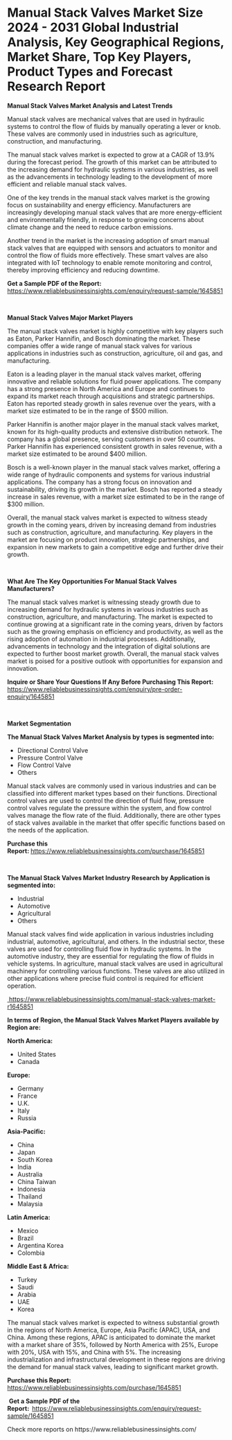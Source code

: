 <p><h1>Manual Stack Valves Market Size 2024 - 2031 Global Industrial Analysis, Key Geographical Regions, Market Share, Top Key Players, Product Types and Forecast Research Report</h1></p><p><strong>Manual Stack Valves Market Analysis and Latest Trends</strong></p>
<p><p>Manual stack valves are mechanical valves that are used in hydraulic systems to control the flow of fluids by manually operating a lever or knob. These valves are commonly used in industries such as agriculture, construction, and manufacturing.</p><p>The manual stack valves market is expected to grow at a CAGR of 13.9% during the forecast period. The growth of this market can be attributed to the increasing demand for hydraulic systems in various industries, as well as the advancements in technology leading to the development of more efficient and reliable manual stack valves.</p><p>One of the key trends in the manual stack valves market is the growing focus on sustainability and energy efficiency. Manufacturers are increasingly developing manual stack valves that are more energy-efficient and environmentally friendly, in response to growing concerns about climate change and the need to reduce carbon emissions.</p><p>Another trend in the market is the increasing adoption of smart manual stack valves that are equipped with sensors and actuators to monitor and control the flow of fluids more effectively. These smart valves are also integrated with IoT technology to enable remote monitoring and control, thereby improving efficiency and reducing downtime.</p></p>
<p><strong>Get a Sample PDF of the Report:&nbsp;</strong> <a href="https://www.reliablebusinessinsights.com/enquiry/request-sample/1645851">https://www.reliablebusinessinsights.com/enquiry/request-sample/1645851</a></p>
<p>&nbsp;</p>
<p><strong>Manual Stack Valves Major Market Players</strong></p>
<p><p>The manual stack valves market is highly competitive with key players such as Eaton, Parker Hannifin, and Bosch dominating the market. These companies offer a wide range of manual stack valves for various applications in industries such as construction, agriculture, oil and gas, and manufacturing.</p><p>Eaton is a leading player in the manual stack valves market, offering innovative and reliable solutions for fluid power applications. The company has a strong presence in North America and Europe and continues to expand its market reach through acquisitions and strategic partnerships. Eaton has reported steady growth in sales revenue over the years, with a market size estimated to be in the range of $500 million.</p><p>Parker Hannifin is another major player in the manual stack valves market, known for its high-quality products and extensive distribution network. The company has a global presence, serving customers in over 50 countries. Parker Hannifin has experienced consistent growth in sales revenue, with a market size estimated to be around $400 million.</p><p>Bosch is a well-known player in the manual stack valves market, offering a wide range of hydraulic components and systems for various industrial applications. The company has a strong focus on innovation and sustainability, driving its growth in the market. Bosch has reported a steady increase in sales revenue, with a market size estimated to be in the range of $300 million.</p><p>Overall, the manual stack valves market is expected to witness steady growth in the coming years, driven by increasing demand from industries such as construction, agriculture, and manufacturing. Key players in the market are focusing on product innovation, strategic partnerships, and expansion in new markets to gain a competitive edge and further drive their growth.</p></p>
<p>&nbsp;</p>
<p><strong>What Are The Key Opportunities For Manual Stack Valves Manufacturers?</strong></p>
<p><p>The manual stack valves market is witnessing steady growth due to increasing demand for hydraulic systems in various industries such as construction, agriculture, and manufacturing. The market is expected to continue growing at a significant rate in the coming years, driven by factors such as the growing emphasis on efficiency and productivity, as well as the rising adoption of automation in industrial processes. Additionally, advancements in technology and the integration of digital solutions are expected to further boost market growth. Overall, the manual stack valves market is poised for a positive outlook with opportunities for expansion and innovation.</p></p>
<p><strong>Inquire or Share Your Questions If Any Before Purchasing This Report:</strong> <a href="https://www.reliablebusinessinsights.com/enquiry/pre-order-enquiry/1645851">https://www.reliablebusinessinsights.com/enquiry/pre-order-enquiry/1645851</a></p>
<p>&nbsp;</p>
<p><strong>Market Segmentation</strong></p>
<p><strong>The Manual Stack Valves Market Analysis by types is segmented into:</strong></p>
<p><ul><li>Directional Control Valve</li><li>Pressure Control Valve</li><li>Flow Control Valve</li><li>Others</li></ul></p>
<p><p>Manual stack valves are commonly used in various industries and can be classified into different market types based on their functions. Directional control valves are used to control the direction of fluid flow, pressure control valves regulate the pressure within the system, and flow control valves manage the flow rate of the fluid. Additionally, there are other types of stack valves available in the market that offer specific functions based on the needs of the application.</p></p>
<p><strong>Purchase this Report:&nbsp;</strong><a href="https://www.reliablebusinessinsights.com/purchase/1645851">https://www.reliablebusinessinsights.com/purchase/1645851</a></p>
<p>&nbsp;</p>
<p><strong>The Manual Stack Valves Market Industry Research by Application is segmented into:</strong></p>
<p><ul><li>Industrial</li><li>Automotive</li><li>Agricultural</li><li>Others</li></ul></p>
<p><p>Manual stack valves find wide application in various industries including industrial, automotive, agricultural, and others. In the industrial sector, these valves are used for controlling fluid flow in hydraulic systems. In the automotive industry, they are essential for regulating the flow of fluids in vehicle systems. In agriculture, manual stack valves are used in agricultural machinery for controlling various functions. These valves are also utilized in other applications where precise fluid control is required for efficient operation.</p></p>
<p><a href="https://www.reliablebusinessinsights.com/manual-stack-valves-market-r1645851">&nbsp;https://www.reliablebusinessinsights.com/manual-stack-valves-market-r1645851</a></p>
<p><strong>In terms of Region, the Manual Stack Valves Market Players available by Region are:</strong></p>
<p>
    <p> <strong> North America: </strong>
        <ul>
            <li>United States</li>
            <li>Canada</li>
        </ul>
        </p> 
    <p> <strong> Europe: </strong>
        <ul>
            <li>Germany</li>
            <li>France</li>
            <li>U.K.</li>
            <li>Italy</li>
            <li>Russia</li>
        </ul>
        </p> 
    <p> <strong> Asia-Pacific: </strong>
        <ul>
            <li>China</li>
            <li>Japan</li>
            <li>South Korea</li>
            <li>India</li>
            <li>Australia</li>
            <li>China Taiwan</li>
            <li>Indonesia</li>
            <li>Thailand</li>
            <li>Malaysia</li>
        </ul>
        </p> 
    <p> <strong> Latin America: </strong>
        <ul>
            <li>Mexico</li>
            <li>Brazil</li>
            <li>Argentina Korea</li>
            <li>Colombia</li>
        </ul>
        </p> 
    <p> <strong> Middle East & Africa: </strong>
        <ul>
            <li>Turkey</li>
            <li>Saudi</li>
            <li>Arabia</li>
            <li>UAE</li>
            <li>Korea</li>
        </ul>
    </p>
    </p>
<p><p>The manual stack valves market is expected to witness substantial growth in the regions of North America, Europe, Asia Pacific (APAC), USA, and China. Among these regions, APAC is anticipated to dominate the market with a market share of 35%, followed by North America with 25%, Europe with 20%, USA with 15%, and China with 5%. The increasing industrialization and infrastructural development in these regions are driving the demand for manual stack valves, leading to significant market growth.</p></p>
<p><strong>Purchase this Report: </strong><a href="https://www.reliablebusinessinsights.com/purchase/1645851">https://www.reliablebusinessinsights.com/purchase/1645851</a></p>
<p>&nbsp;<strong>Get a Sample PDF of the Report:&nbsp;&nbsp;</strong><a href="https://www.reliablebusinessinsights.com/enquiry/request-sample/1645851">https://www.reliablebusinessinsights.com/enquiry/request-sample/1645851</a></p>
<p><strong></strong></p>
<p>Check more reports on https://www.reliablebusinessinsights.com/</p>